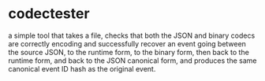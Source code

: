 # codectester

a simple tool that takes a file, checks that both the JSON and binary codecs are correctly 
encoding and successfully recover an event going between the source JSON, to the runtime form,
to the binary form, then back to the runtime form, and back to the JSON canonical form, and 
produces the same canonical event ID hash as the original event.